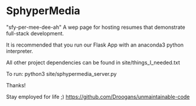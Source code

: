 # SphyperMedia
"sfy-per-mee-dee-ah"
A wep page for hosting resumes that demonstrate full-stack development.

It is recommended that you run our Flask App with an anaconda3 python interpreter.

All other project dependencies can be found in site/things_I_needed.txt

To run:
  python3 site/sphypermedia_server.py

Thanks!


Stay employed for life ;)
https://github.com/Droogans/unmaintainable-code
